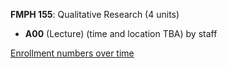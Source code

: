 **FMPH 155**: Qualitative Research (4 units)

- **A00** (Lecture) (time and location TBA) by staff

[Enrollment numbers over time](./FMPH155.tsv)

